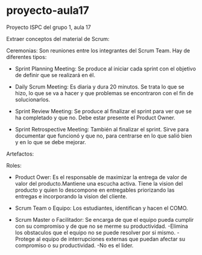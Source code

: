 # proyecto-aula17
Proyecto ISPC del grupo 1, aula 17

Extraer conceptos del material de Scrum:

Ceremonias: Son reuniones entre los integrantes del Scrum Team. Hay de diferentes tipos:

* Sprint Planning Meeting: Se produce al iniciar cada sprint con el objetivo de definir que se realizará en él.

* Daily Scrum Meeting: Es diaria y dura 20 minutos. Se trata lo que se hizo, lo que se va a hacer y que problemas se encontraron con el fin de solucionarlos.

* Sprint Review Meeting: Se produce al finalizar el sprint para ver que se ha completado y que no. Debe estar presente el Product Owner.

* Sprint Retrospective Meeting: También al finalizar el sprint. Sirve para documentar que funcionó y que no, para centrarse en lo que salió bien y en lo que se debe mejorar.

Artefactos:

Roles: 
* Product Ower: Es el responsable de maximizar la entrega de valor de valor del producto.Mantiene una escucha activa. Tiene la vision del producto y quien lo descompone en entregables priorizando las entregas e incorporando la vision del cliente.

* Scrum Team o Equipo: Los estudiantes, identifican y hacen el COMO. 

* Scrum Master o Facilitador: Se encarga de que el equipo pueda cumplir con su compromiso y de que no se merme su productividad.
-Elimina los obstaculos que el equipo no se puede resolver por si mismo.
-Protege al equipo de interrupciones externas que puedan afectar su compromiso o su productividad.
-No es el lider.

